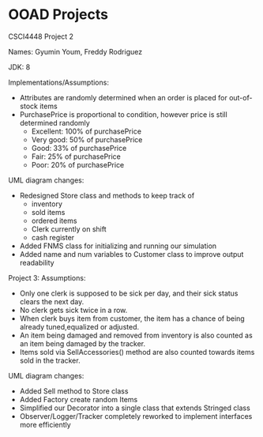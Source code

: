 # OOAD Projects
CSCI4448 Project 2

Names: Gyumin Youm, Freddy Rodriguez

JDK: 8

Implementations/Assumptions:
- Attributes are randomly determined when an order is placed for out-of-stock items
- PurchasePrice is proportional to condition, however price is still determined randomly
  - Excellent: 100% of purchasePrice
  - Very good: 50% of purchasePrice
  - Good: 33% of purchasePrice
  - Fair: 25% of purchasePrice
  - Poor: 20% of purchasePrice

UML diagram changes:
- Redesigned Store class and methods to keep track of 
  - inventory
  - sold items
  - ordered items
  - Clerk currently on shift
  - cash register 
- Added FNMS class for initializing and running our simulation
- Added name and num variables to Customer class to improve output readability

Project 3:
Assumptions:
- Only one clerk is supposed to be sick per day, and their sick status clears the next day.
- No clerk gets sick twice in a row.
- When clerk buys item from customer, the item has a chance of being already tuned,equalized or adjusted. 
- An item being damaged and removed from inventory is also counted as an item being damaged by the tracker.
- Items sold via SellAccessories() method are also counted towards items sold in the tracker.

UML diagram changes:
- Added Sell method to Store class
- Added Factory create random Items
- Simplified our Decorator into a single class that extends Stringed class
- Observer/Logger/Tracker completely reworked to implement interfaces more efficiently
